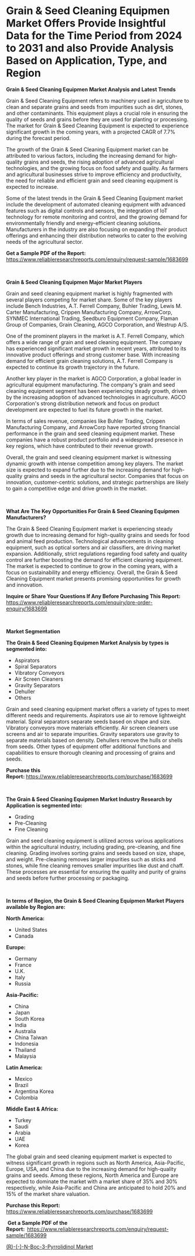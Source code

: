 <p><h1>Grain & Seed Cleaning Equipmen Market Offers Provide Insightful Data for the Time Period from 2024 to 2031 and also Provide Analysis Based on Application, Type, and Region</h1></p><p><strong>Grain & Seed Cleaning Equipmen Market Analysis and Latest Trends</strong></p>
<p><p>Grain & Seed Cleaning Equipment refers to machinery used in agriculture to clean and separate grains and seeds from impurities such as dirt, stones, and other contaminants. This equipment plays a crucial role in ensuring the quality of seeds and grains before they are used for planting or processing. The market for Grain & Seed Cleaning Equipment is expected to experience significant growth in the coming years, with a projected CAGR of 7.7% during the forecast period.</p><p>The growth of the Grain & Seed Cleaning Equipment market can be attributed to various factors, including the increasing demand for high-quality grains and seeds, the rising adoption of advanced agricultural technologies, and the growing focus on food safety and quality. As farmers and agricultural businesses strive to improve efficiency and productivity, the need for reliable and efficient grain and seed cleaning equipment is expected to increase.</p><p>Some of the latest trends in the Grain & Seed Cleaning Equipment market include the development of automated cleaning equipment with advanced features such as digital controls and sensors, the integration of IoT technology for remote monitoring and control, and the growing demand for environmentally friendly and energy-efficient cleaning solutions. Manufacturers in the industry are also focusing on expanding their product offerings and enhancing their distribution networks to cater to the evolving needs of the agricultural sector.</p></p>
<p><strong>Get a Sample PDF of the Report:&nbsp;</strong> <a href="https://www.reliableresearchreports.com/enquiry/request-sample/1683699">https://www.reliableresearchreports.com/enquiry/request-sample/1683699</a></p>
<p>&nbsp;</p>
<p><strong>Grain & Seed Cleaning Equipmen Major Market Players</strong></p>
<p><p>Grain and seed cleaning equipment market is highly fragmented with several players competing for market share. Some of the key players include Bench Industries, A.T. Ferrell Company, Buhler Trading, Lewis M. Carter Manufacturing, Crippen Manufacturing Company, ArrowCorp, SYNMEC International Trading, Seedburo Equipment Company, Flaman Group of Companies, Grain Cleaning, AGCO Corporation, and Westrup A/S.</p><p>One of the prominent players in the market is A.T. Ferrell Company, which offers a wide range of grain and seed cleaning equipment. The company has experienced significant market growth in recent years, attributed to its innovative product offerings and strong customer base. With increasing demand for efficient grain cleaning solutions, A.T. Ferrell Company is expected to continue its growth trajectory in the future.</p><p>Another key player in the market is AGCO Corporation, a global leader in agricultural equipment manufacturing. The company's grain and seed cleaning equipment segment has been experiencing steady growth, driven by the increasing adoption of advanced technologies in agriculture. AGCO Corporation's strong distribution network and focus on product development are expected to fuel its future growth in the market.</p><p>In terms of sales revenue, companies like Buhler Trading, Crippen Manufacturing Company, and ArrowCorp have reported strong financial performance in the grain and seed cleaning equipment market. These companies have a robust product portfolio and a widespread presence in key regions, which have contributed to their revenue growth.</p><p>Overall, the grain and seed cleaning equipment market is witnessing dynamic growth with intense competition among key players. The market size is expected to expand further due to the increasing demand for high-quality grains and seeds in the agricultural sector. Companies that focus on innovation, customer-centric solutions, and strategic partnerships are likely to gain a competitive edge and drive growth in the market.</p></p>
<p>&nbsp;</p>
<p><strong>What Are The Key Opportunities For Grain & Seed Cleaning Equipmen Manufacturers?</strong></p>
<p><p>The Grain & Seed Cleaning Equipment market is experiencing steady growth due to increasing demand for high-quality grains and seeds for food and animal feed production. Technological advancements in cleaning equipment, such as optical sorters and air classifiers, are driving market expansion. Additionally, strict regulations regarding food safety and quality control are further boosting the demand for efficient cleaning equipment. The market is expected to continue to grow in the coming years, with a focus on sustainability and energy efficiency. Overall, the Grain & Seed Cleaning Equipment market presents promising opportunities for growth and innovation.</p></p>
<p><strong>Inquire or Share Your Questions If Any Before Purchasing This Report:</strong> <a href="https://www.reliableresearchreports.com/enquiry/pre-order-enquiry/1683699">https://www.reliableresearchreports.com/enquiry/pre-order-enquiry/1683699</a></p>
<p>&nbsp;</p>
<p><strong>Market Segmentation</strong></p>
<p><strong>The Grain & Seed Cleaning Equipmen Market Analysis by types is segmented into:</strong></p>
<p><ul><li>Aspirators</li><li>Spiral Separators</li><li>Vibratory Conveyors</li><li>Air Screen Cleaners</li><li>Gravity Separators</li><li>Dehuller</li><li>Others</li></ul></p>
<p><p>Grain and seed cleaning equipment market offers a variety of types to meet different needs and requirements. Aspirators use air to remove lightweight material. Spiral separators separate seeds based on shape and size. Vibratory conveyors move materials efficiently. Air screen cleaners use screens and air to separate impurities. Gravity separators use gravity to separate materials based on density. Dehullers remove the hulls or shells from seeds. Other types of equipment offer additional functions and capabilities to ensure thorough cleaning and processing of grains and seeds.</p></p>
<p><strong>Purchase this Report:&nbsp;</strong><a href="https://www.reliableresearchreports.com/purchase/1683699">https://www.reliableresearchreports.com/purchase/1683699</a></p>
<p>&nbsp;</p>
<p><strong>The Grain & Seed Cleaning Equipmen Market Industry Research by Application is segmented into:</strong></p>
<p><ul><li>Grading</li><li>Pre-Cleaning</li><li>Fine Cleaning</li></ul></p>
<p><p>Grain and seed cleaning equipment is utilized across various applications within the agricultural industry, including grading, pre-cleaning, and fine cleaning. Grading involves sorting grains and seeds based on size, shape, and weight. Pre-cleaning removes larger impurities such as sticks and stones, while fine cleaning removes smaller impurities like dust and chaff. These processes are essential for ensuring the quality and purity of grains and seeds before further processing or packaging.</p></p>
<p>&nbsp;</p>
<p><strong>In terms of Region, the Grain & Seed Cleaning Equipmen Market Players available by Region are:</strong></p>
<p>
    <p> <strong> North America: </strong>
        <ul>
            <li>United States</li>
            <li>Canada</li>
        </ul>
        </p> 
    <p> <strong> Europe: </strong>
        <ul>
            <li>Germany</li>
            <li>France</li>
            <li>U.K.</li>
            <li>Italy</li>
            <li>Russia</li>
        </ul>
        </p> 
    <p> <strong> Asia-Pacific: </strong>
        <ul>
            <li>China</li>
            <li>Japan</li>
            <li>South Korea</li>
            <li>India</li>
            <li>Australia</li>
            <li>China Taiwan</li>
            <li>Indonesia</li>
            <li>Thailand</li>
            <li>Malaysia</li>
        </ul>
        </p> 
    <p> <strong> Latin America: </strong>
        <ul>
            <li>Mexico</li>
            <li>Brazil</li>
            <li>Argentina Korea</li>
            <li>Colombia</li>
        </ul>
        </p> 
    <p> <strong> Middle East & Africa: </strong>
        <ul>
            <li>Turkey</li>
            <li>Saudi</li>
            <li>Arabia</li>
            <li>UAE</li>
            <li>Korea</li>
        </ul>
    </p>
    </p>
<p><p>The global grain and seed cleaning equipment market is expected to witness significant growth in regions such as North America, Asia-Pacific, Europe, USA, and China due to the increasing demand for high-quality grains and seeds. Among these regions, North America and Europe are expected to dominate the market with a market share of 35% and 30% respectively, while Asia-Pacific and China are anticipated to hold 20% and 15% of the market share valuation.</p></p>
<p><strong>Purchase this Report: </strong><a href="https://www.reliableresearchreports.com/purchase/1683699">https://www.reliableresearchreports.com/purchase/1683699</a></p>
<p>&nbsp;<strong>Get a Sample PDF of the Report:&nbsp;&nbsp;</strong><a href="https://www.reliableresearchreports.com/enquiry/request-sample/1683699">https://www.reliableresearchreports.com/enquiry/request-sample/1683699</a></p>
<p><strong></strong></p>
<p><p><a href="https://github.com/gulaimolin/Market-Research-Report-List-3/blob/main/r-n-boc-3-pyrrolidinol-market.md">(R)-(-)-N-Boc-3-Pyrrolidinol Market</a></p></p>